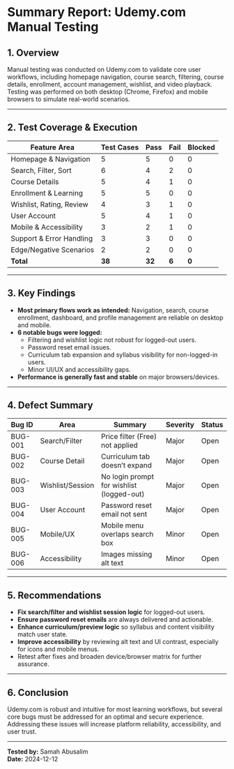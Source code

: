 # Summary Report: Udemy.com Manual Testing

## 1. Overview

Manual testing was conducted on Udemy.com to validate core user workflows, including homepage navigation, course search, filtering, course details, enrollment, account management, wishlist, and video playback.  
Testing was performed on both desktop (Chrome, Firefox) and mobile browsers to simulate real-world scenarios.

---

## 2. Test Coverage & Execution

| Feature Area            | Test Cases | Pass | Fail | Blocked |
|-------------------------|------------|------|------|---------|
| Homepage & Navigation   |     5      |  5   |  0   |    0    |
| Search, Filter, Sort    |     6      |  4   |  2   |    0    |
| Course Details          |     5      |  4   |  1   |    0    |
| Enrollment & Learning   |     5      |  5   |  0   |    0    |
| Wishlist, Rating, Review|     4      |  3   |  1   |    0    |
| User Account            |     5      |  4   |  1   |    0    |
| Mobile & Accessibility  |     3      |  2   |  1   |    0    |
| Support & Error Handling|     3      |  3   |  0   |    0    |
| Edge/Negative Scenarios |     2      |  2   |  0   |    0    |
| **Total**               |   **38**   |**32**| **6**| **0**   |

---

## 3. Key Findings

- **Most primary flows work as intended:** Navigation, search, course enrollment, dashboard, and profile management are reliable on desktop and mobile.
- **6 notable bugs were logged:**  
  - Filtering and wishlist logic not robust for logged-out users.
  - Password reset email issues.
  - Curriculum tab expansion and syllabus visibility for non-logged-in users.
  - Minor UI/UX and accessibility gaps.
- **Performance is generally fast and stable** on major browsers/devices.

---

## 4. Defect Summary

| Bug ID  | Area              | Summary                                 | Severity | Status | 
|---------|-------------------|-----------------------------------------|----------|--------|
| BUG-001 | Search/Filter     | Price filter (Free) not applied         | Major    | Open   |
| BUG-002 | Course Detail     | Curriculum tab doesn’t expand           | Major    | Open   |
| BUG-003 | Wishlist/Session  | No login prompt for wishlist (logged-out)| Major    | Open   | 
| BUG-004 | User Account      | Password reset email not sent           | Major    | Open   |
| BUG-005 | Mobile/UX         | Mobile menu overlaps search box         | Minor    | Open   |
| BUG-006 | Accessibility     | Images missing alt text                 | Minor    | Open   |

---

## 5. Recommendations

- **Fix search/filter and wishlist session logic** for logged-out users.
- **Ensure password reset emails** are always delivered and actionable.
- **Enhance curriculum/preview logic** so syllabus and content visibility match user state.
- **Improve accessibility** by reviewing alt text and UI contrast, especially for icons and mobile menus.
- Retest after fixes and broaden device/browser matrix for further assurance.

---

## 6. Conclusion

Udemy.com is robust and intuitive for most learning workflows, but several core bugs must be addressed for an optimal and secure experience.  
Addressing these issues will increase platform reliability, accessibility, and user trust.

---

**Tested by:** Samah Abusalim  
**Date:** 2024-12-12
